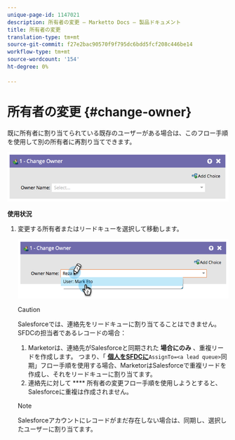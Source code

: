 ```yaml
---
unique-page-id: 1147021
description: 所有者の変更 — Marketto Docs — 製品ドキュメント
title: 所有者の変更
translation-type: tm+mt
source-git-commit: f27e2bac90570f9f795dc6bdd5fcf208c446be14
workflow-type: tm+mt
source-wordcount: '154'
ht-degree: 0%

---
```



# 所有者の変更 {#change-owner}

既に所有者に割り当てられている既存のユーザーがある場合は、このフロー手順を使用して別の所有者に再割り当てできます。

![](assets/image2014-9-22-15-3a1-3a3.png)

**使用状況**

1. 変更する所有者またはリードキューを選択して移動します。

   ![](assets/image2014-9-22-15-3a1-3a6.png)

   >[!CAUTION]
   >
   >Salesforceでは、連絡先をリードキューに割り当てることはできません。 SFDCの担当者であるレコードの場合：
   >
   >1. Marketorは、連絡先がSalesforceと同期された **場合にのみ** 、重複リードを作成します。 つまり、「 **[個人をSFDCに](/help/marketo/product-docs/core-marketo-concepts/smart-campaigns/salesforce-flow-actions/sync-person-to-sfdc.md)**`AssignTo=<a lead queue>`同期」フロー手順を使用する場合、MarketorはSalesforceで重複リードを作成し、それをリードキューに割り当てます。
      >
      >
   2. 連絡先に対して **** 所有者の変更フロー手順を使用しようとすると、Salesforceに重複は作成されません。


   >[!NOTE]
   >
   >Salesforceアカウントにレコードがまだ存在しない場合は、同期し、選択したユーザーに割り当てます。
